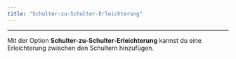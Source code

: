 ```yaml
---
title: "Schulter-zu-Schulter-Erleichterung"
---
```


***

Mit der Option **Schulter-zu-Schulter-Erleichterung** kannst du eine Erleichterung zwischen den Schultern hinzufügen.




